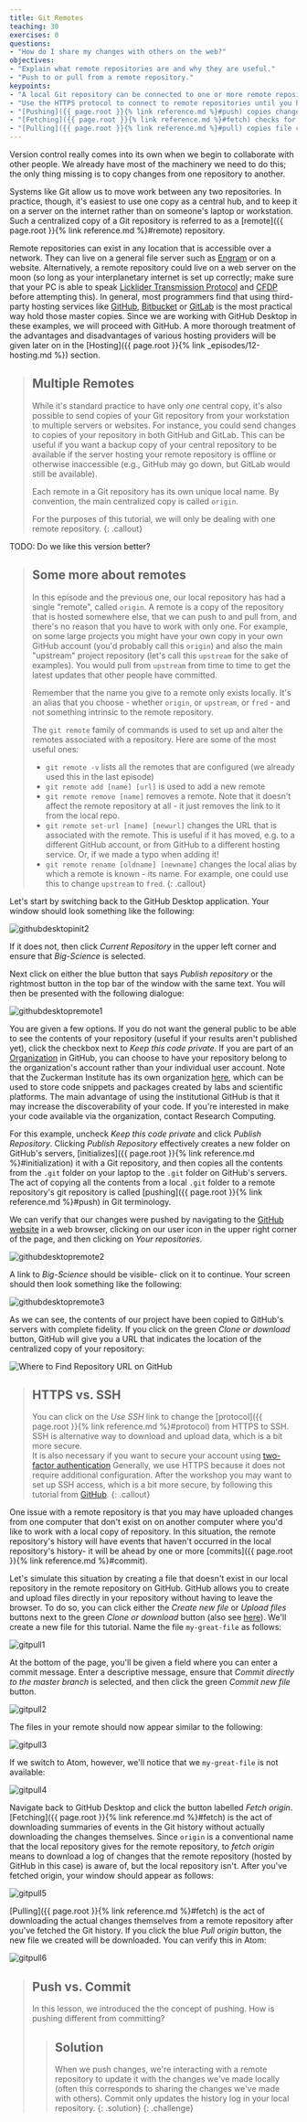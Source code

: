 ```yaml
---
title: Git Remotes
teaching: 30
exercises: 0
questions:
- "How do I share my changes with others on the web?"
objectives:
- "Explain what remote repositories are and why they are useful."
- "Push to or pull from a remote repository."
keypoints:
- "A local Git repository can be connected to one or more remote repositories."
- "Use the HTTPS protocol to connect to remote repositories until you have learned how to set up SSH."
- "[Pushing]({{ page.root }}{% link reference.md %}#push) copies changes from a local repository to a remote repository."
- "[Fetching]({{ page.root }}{% link reference.md %}#fetch) checks for changes in the history of a remote repository and copies data about those historical events to a local repository."
- "[Pulling]({{ page.root }}{% link reference.md %}#pull) copies file changes from a remote repository to a local repository."
---
```


Version control really comes into its own when we begin to collaborate with
other people.  We already have most of the machinery we need to do this; the
only thing missing is to copy changes from one repository to another.

Systems like Git allow us to move work between any two repositories.  In
practice, though, it's easiest to use one copy as a central hub, and to keep it
on a server on the internet rather than on someone's laptop or workstation.
Such a centralized copy of a Git repository is referred to as a [remote]({{ page.root }}{% link reference.md %}#remote) repository.

Remote repositories can exist in any location that is accessible over a network.
They can live on a general file server such as [Engram](https://confluence.columbia.edu/confluence/display/zmbbi/Engram%3A+Research+Data+Storage) or on a website.  Alternatively, a remote repository could live on a web server on the moon (so long as your interplanetary internet is set up correctly; make sure that your PC is able to speak [Licklider Transmission Protocol](https://en.wikipedia.org/wiki/Licklider_Transmission_Protocol) and [CFDP](https://en.wikipedia.org/wiki/CCSDS_File_Delivery_Protocol) before attempting this).
In general, most programmers find that using third-party hosting
services like [GitHub](https://github.com), [Bitbucket](https://bitbucket.org) or
[GitLab](https://gitlab.com/) is the most practical way hold those master copies.  Since we are working
with GitHub Desktop in these examples, we will proceed with GitHub.  A more thorough treatment of the
advantages and disadvantages of various hosting providers will be given later on in the [Hosting]({{ page.root }}{% link _episodes/12-hosting.md %}) section.

> ## Multiple Remotes
>
> While it's standard practice to have only *one* central copy, it's also possible to send copies
> of your Git repository from your workstation to multiple servers or websites.
> For instance, you could send changes to copies of your repository in both GitHub and GitLab.
> This can be useful if you want a backup copy of your central repository to be available if
> the server hosting your remote repository is offline or otherwise inaccessible (e.g., GitHub may go down, but GitLab would still be available).
>
> Each remote in a Git repository has its own unique local name.  By convention, the main centralized
> copy is called `origin`.
>
> For the purposes of this tutorial, we will only be dealing with one remote repository.
{: .callout}


TODO: Do we like this version better?

> ## Some more about remotes
>
> In this episode and the previous one, our local repository has had
> a single "remote", called `origin`. A remote is a copy of the repository
> that is hosted somewhere else, that we can push to and pull from, and
> there's no reason that you have to work with only one. For example,
> on some large projects you might have your own copy in your own GitHub
> account (you'd probably call this `origin`) and also the main "upstream"
> project repository (let's call this `upstream` for the sake of examples).
> You would pull from `upstream` from time to
> time to get the latest updates that other people have committed.
>
> Remember that the name you give to a remote only exists locally. It's
> an alias that you choose - whether `origin`, or `upstream`, or `fred` -
> and not something intrinsic to the remote repository.
>
> The `git remote` family of commands is used to set up and alter the remotes
> associated with a repository. Here are some of the most useful ones:
>
> * `git remote -v` lists all the remotes that are configured (we already used
> this in the last episode)
> * `git remote add [name] [url]` is used to add a new remote
> * `git remote remove [name]` removes a remote. Note that it doesn't affect the
> remote repository at all - it just removes the link to it from the local repo.
> * `git remote set-url [name] [newurl]` changes the URL that is associated
> with the remote. This is useful if it has moved, e.g. to a different GitHub
> account, or from GitHub to a different hosting service. Or, if we made a typo when
> adding it!
> * `git remote rename [oldname] [newname]` changes the local alias by which a remote
> is known - its name. For example, one could use this to change `upstream` to `fred`.
{: .callout}

Let's start by switching back to the GitHub Desktop application.  Your window should look something like the following:

![githubdesktopinit2](../fig/github-desktop-init-2.png)

If it does not, then click *Current Repository* in the upper left corner and ensure that *Big-Science* is selected.

Next click on either the blue button that says *Publish repository* or the rightmost button in the top bar of the window with the same text.  You will then be presented with the following dialogue:

![githubdesktopremote1](../fig/github-desktop-remote-1.png)

You are given a few options.  If you do not want the general public to be able to see the contents of your repository (useful if your results aren't published yet), click the checkbox next to *Keep this code private*.  If you are part of an [Organization](https://help.github.com/en/github/setting-up-and-managing-organizations-and-teams/about-organizations) in GitHub, you can choose to have your repository belong to the organization's account rather than your individual user account.  Note that the Zuckerman Institute has its own organization [here](https://github.com/ZuckermanBrain/), which can be used to store code snippets and packages created by labs and scientific platforms.  The main advantage of using the institutional GitHub is that it may increase the discoverability of your code.  If you're interested in make your code available via the organization, contact Research Computing.

For this example, uncheck *Keep this code private* and click *Publish Repository*.  Clicking *Publish Repository* effectively creates a new folder on GitHub's servers, [initializes]({{ page.root }}{% link reference.md %}#initialization) it with a Git repository, and then copies all the contents from the `.git` folder on your
laptop to the `.git` folder on GitHub's servers.  The act of copying all the contents from a local `.git` folder to a remote repository's git repository is called [pushing]({{ page.root }}{% link reference.md %}#push) in Git terminology.

We can verify that our changes were pushed by navigating to the [GitHub website](https://github.com) in a web browser, clicking on our user icon in the upper right corner of the page, and then clicking on *Your repositories*.

![githubdesktopremote2](../fig/github-desktop-remote-2.png)

A link to *Big-Science* should be visible- click on it to continue.
Your screen should then look something like the following:

![githubdesktopremote3](../fig/github-desktop-remote-3.png)

As we can see, the contents of our project have been copied to GitHub's servers with complete fidelity.
If you click on the green *Clone or download* button, GitHub will give you a URL that indicates the location
of the centralized copy of your repository:

![Where to Find Repository URL on GitHub](../fig/github-find-repo-string.png)

> ## HTTPS vs. SSH
>
> You can click on the *Use SSH* link to change the [protocol]({{ page.root }}{% link reference.md %}#protocol)
> from HTTPS to SSH.  SSH is alternative way to download and upload data, which is a bit more secure.  
> It is also necessary if you want to secure your account using [two-factor authentication](https://help.github.com/en/github/authenticating-to-github/securing-your-account-with-two-factor-authentication-2fa) Generally,
> we use HTTPS because it does not require additional configuration.  After the workshop you may want to set up
> SSH access, which is a bit more secure, by following this tutorial from [GitHub](https://help.github.com/articles/generating-ssh-keys).
{: .callout}

One issue with a remote repository is that you may have uploaded changes from one computer that don't exist on
on another computer where you'd like to work with a local copy of repository.  In this situation,
the remote repository's history will have events that haven't occurred in the local repository's history-
it will be ahead by one or more [commits]({{ page.root }}{% link reference.md %}#commit).

Let's simulate this situation by creating a file that doesn't exist in our local repository in the remote repository on GitHub.
GitHub allows you to create and upload files directly in
your repository without having to leave the browser.
To do so, you can click either the *Create new file* or *Upload files* buttons next to
the green *Clone or download* button (also see [here](https://help.github.com/articles/adding-a-file-to-a-repository/)).  We'll create a new file for this tutorial.  Name the file `my-great-file` as follows:

![gitpull1](../fig/git-pull-1.png)

At the bottom of the page, you'll be given a field where you can enter a commit message.  Enter a descriptive message, ensure that *Commit directly to the master branch* is selected, and then click the green *Commit new file* button.

![gitpull2](../fig/git-pull-2.png)

The files in your remote should now appear similar to the following:

![gitpull3](../fig/git-pull-3.png)

If we switch to Atom, however, we'll notice that we `my-great-file` is not available:

![gitpull4](../fig/git-pull-4.png)

Navigate back to GitHub Desktop and click the button labelled *Fetch origin*.  [Fetching]({{ page.root }}{% link reference.md %}#fetch) is the act of downloading summaries of events in the Git history without actually downloading the changes themselves.  Since `origin` is a conventional name that the local repository gives for the remote repository, to *fetch origin* means to download a log of changes that the remote repository (hosted by GitHub in this case) is aware of, but the local repository isn't.  After you've fetched origin, your window should appear as follows:

![gitpull5](../fig/git-pull-5.png)

[Pulling]({{ page.root }}{% link reference.md %}#fetch) is the act of downloading the actual changes themselves from a remote repository after you've fetched the Git history.  If you click the blue *Pull origin* button, the new file we created will be downloaded.  You can verify this in Atom:

![gitpull6](../fig/git-pull-6.png)


> ## Push vs. Commit
>
> In this lesson, we introduced the the concept of pushing.
> How is pushing different from committing?
>
> > ## Solution
> > When we push changes, we're interacting with a remote repository to update it with the changes
> > we've made locally (often this corresponds to sharing the changes we've made with others).
> > Commit only updates the history log in your local repository.
> {: .solution}
{: .challenge}
